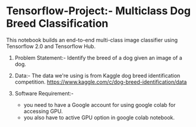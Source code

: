 # Tensorflow-Project:- Multiclass Dog Breed Classification

 This notebook builds an end-to-end multi-class image classifier using Tensorflow 2.0 and Tensorflow Hub.

1. Problem Statement:-
Identify the breed of a dog given an image of a dog.

2. Data:-
The data we're using is from Kaggle dog breed identification competition.
https://www.kaggle.com/c/dog-breed-identification/data

3. Software Requirement:-
   * you need to have a Google account for using google colab for accessing GPU.
   * you also have to active GPU option in google colab notebook.
